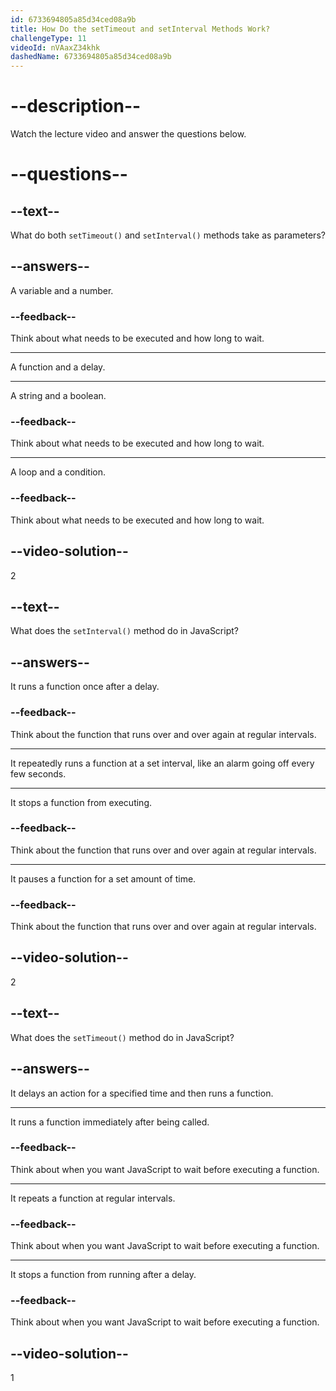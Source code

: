 ```yaml
---
id: 6733694805a85d34ced08a9b
title: How Do the setTimeout and setInterval Methods Work?
challengeType: 11
videoId: nVAaxZ34khk
dashedName: 6733694805a85d34ced08a9b
---
```


# --description--

Watch the lecture video and answer the questions below.

# --questions--

## --text--

What do both `setTimeout()` and `setInterval()` methods take as parameters?

## --answers--

A variable and a number.

### --feedback--

Think about what needs to be executed and how long to wait.

---

A function and a delay.

---

A string and a boolean.

### --feedback--

Think about what needs to be executed and how long to wait.

---

A loop and a condition.

### --feedback--

Think about what needs to be executed and how long to wait.

## --video-solution--

2

## --text--

What does the `setInterval()` method do in JavaScript?

## --answers--

It runs a function once after a delay.

### --feedback--

Think about the function that runs over and over again at regular intervals.

---

It repeatedly runs a function at a set interval, like an alarm going off every few seconds.

---

It stops a function from executing.

### --feedback--

Think about the function that runs over and over again at regular intervals.

---

It pauses a function for a set amount of time.

### --feedback--

Think about the function that runs over and over again at regular intervals.

## --video-solution--

2

## --text--

What does the `setTimeout()` method do in JavaScript?

## --answers--

It delays an action for a specified time and then runs a function.

---

It runs a function immediately after being called.

### --feedback--

Think about when you want JavaScript to wait before executing a function.

---

It repeats a function at regular intervals.

### --feedback--

Think about when you want JavaScript to wait before executing a function.

---

It stops a function from running after a delay.

### --feedback--

Think about when you want JavaScript to wait before executing a function.

## --video-solution--

1
